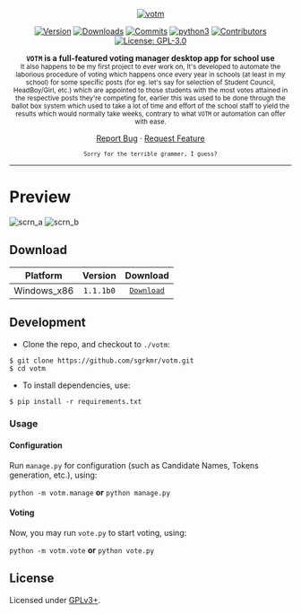 <p align="center">
<a href="https://github.com/sgrkmr/votm"><img alt="votm" src="https://user-images.githubusercontent.com/57829219/76256135-6d241b80-6275-11ea-96dc-f512f4a0c91a.png"></a>
</p>

<p align="center">
<a href="https://GitHub.com/sgrkmr/votm/releases/"><img alt="Version" src="https://img.shields.io/github/release/sgrkmr/votm.svg?style=flat-square&color=blueviolet"></a>
<a href="https://GitHub.com/sgrkmr/votm/releases/"><img alt="Downloads" src="https://img.shields.io/github/downloads/sgrkmr/votm/total.svg?style=flat-square"></a>
<a href="https://github.com/sgrkmr/votm/commits/master"><img alt="Commits" src="https://img.shields.io/github/last-commit/sgrkmr/votm?style=flat-square"></a>
<a href="https://www.python.org/downloads/release/python-374/"><img alt="python3" src="https://img.shields.io/badge/Python-3.7-blue?style=flat-square"></a>
<a href="https://GitHub.com/sgrkmr/votm/graphs/contributors/"><img alt="Contributors" src="https://img.shields.io/github/contributors/sgrkmr/votm.svg?style=flat-square"></a>
<a href="https://opensource.org/licenses/GPL-3.0"><img alt="License: GPL-3.0" src="https://img.shields.io/github/license/sgrkmr/votm.svg?style=flat-square"></a>
</p>

<p align="center">
<b><code>VOTM</code> is a full-featured voting manager desktop app for school use</b><br/>
<sub>
It also happens to be my first project to ever work on, It's developed to automate the laborious procedure of voting which happens once every year in schools (at least in my school) for some specific posts (for eg. let's say for selection of Student Council, HeadBoy/Girl, etc.) which are appointed to those students with the most votes attained in the respective posts they're competing for, earlier this was used to be done through the ballot box system which used to take a lot of time and effort of the school staff to yield the results which would normally take weeks, contrary to what <code>VOTM</code> or automation can offer with ease.
</sub>
</p>

<p align="center">
<a href="https://github.com/sgrkmr/votm/issues/new/choose">Report Bug</a> · <a href="https://github.com/sgrkmr/votm/issues/new/choose">Request Feature</a>
</p>

<p align="center">
<sub><code>Sorry for the terrible grammer, I guess?</code></sub>
</p>

---

# Preview

![scrn_a](https://user-images.githubusercontent.com/57829219/76254956-57155b80-6273-11ea-82ec-984872c89c4a.png)
![scrn_b](https://user-images.githubusercontent.com/57829219/76254969-5f6d9680-6273-11ea-9eb9-6dee2628f1f0.png)

## Download


| Platform | Version | Download |
| :-: | :-: | :-: |
| Windows_x86 | `1.1.1b0` | <kbd><a href="https://github.com/sgrkmr/votm/releases/download/1.1.1b0/votm_x86_32_1.1.1b0.exe">Download</a></kbd></br> |

## Development

- Clone the repo, and checkout to `./votm`:

```console
$ git clone https://github.com/sgrkmr/votm.git
$ cd votm
```

- To install dependencies, use:

```console
$ pip install -r requirements.txt
```

### Usage

#### Configuration

Run `manage.py` for configuration (such as Candidate Names, Tokens generation, etc.), using:

`python -m votm.manage` **or** `python manage.py`

#### Voting

Now, you may run `vote.py` to start voting, using:

`python -m votm.vote` **or** `python vote.py`

## License

Licensed under [GPLv3+](https://opensource.org/licenses/GPL-3.0).
